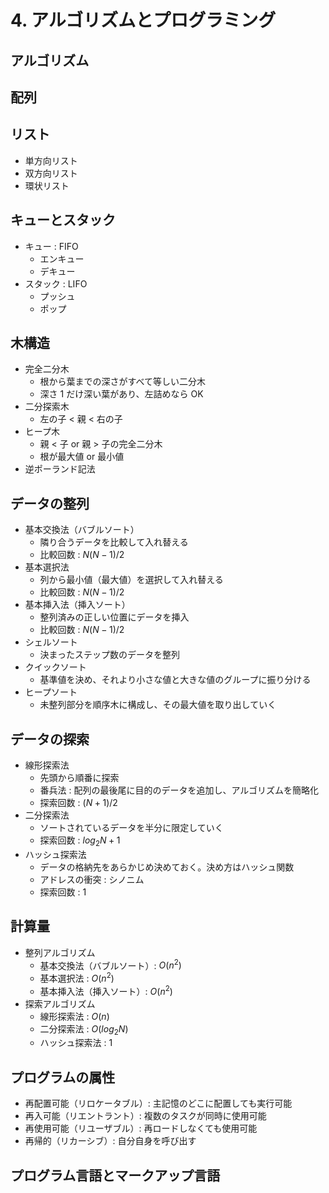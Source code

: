 # 4. アルゴリズムとプログラミング

## アルゴリズム

## 配列

## リスト

- 単方向リスト
- 双方向リスト
- 環状リスト

## キューとスタック

- キュー : FIFO
  - エンキュー
  - デキュー
- スタック : LIFO
  - プッシュ
  - ポップ

## 木構造

- 完全二分木
  - 根から葉までの深さがすべて等しい二分木
  - 深さ 1 だけ深い葉があり、左詰めなら OK
- 二分探索木
  - 左の子 < 親 < 右の子
- ヒープ木
  - 親 < 子 or 親 > 子の完全二分木
  - 根が最大値 or 最小値
- 逆ポーランド記法

## データの整列

- 基本交換法（バブルソート）
  - 隣り合うデータを比較して入れ替える
  - 比較回数 : $N(N-1)/2$
- 基本選択法
  - 列から最小値（最大値）を選択して入れ替える
  - 比較回数 : $N(N-1)/2$
- 基本挿入法（挿入ソート）
  - 整列済みの正しい位置にデータを挿入
  - 比較回数 : $N(N-1)/2$
- シェルソート
  - 決まったステップ数のデータを整列
- クイックソート
  - 基準値を決め、それより小さな値と大きな値のグループに振り分ける
- ヒープソート
  - 未整列部分を順序木に構成し、その最大値を取り出していく

## データの探索

- 線形探索法
  - 先頭から順番に探索
  - 番兵法 : 配列の最後尾に目的のデータを追加し、アルゴリズムを簡略化
  - 探索回数 : $(N+1)/2$
- 二分探索法
  - ソートされているデータを半分に限定していく
  - 探索回数 : $log_2N+1$
- ハッシュ探索法
  - データの格納先をあらかじめ決めておく。決め方はハッシュ関数
  - アドレスの衝突 : シノニム
  - 探索回数 : $1$

## 計算量

- 整列アルゴリズム
  - 基本交換法（バブルソート）: $O(n^2)$
  - 基本選択法 : $O(n^2)$
  - 基本挿入法（挿入ソート）: $O(n^2)$
- 探索アルゴリズム
  - 線形探索法 : $O(n)$
  - 二分探索法 : $O(log_2N)$
  - ハッシュ探索法 : $1$

## プログラムの属性

- 再配置可能（リロケータブル）: 主記憶のどこに配置しても実行可能
- 再入可能（リエントラント）: 複数のタスクが同時に使用可能
- 再使用可能（リユーザブル）: 再ロードしなくても使用可能
- 再帰的（リカーシブ）: 自分自身を呼び出す

## プログラム言語とマークアップ言語
